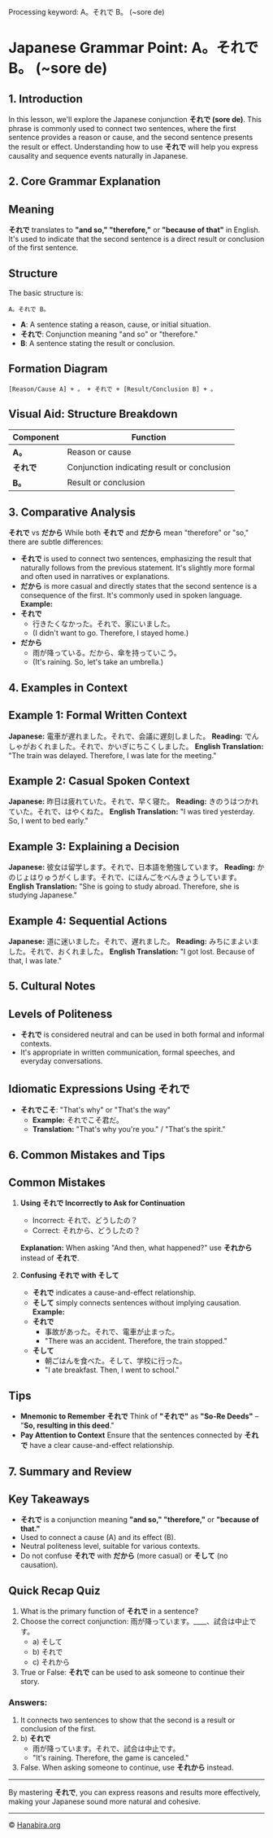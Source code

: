 Processing keyword: A。それで B。 (~sore de)
# Japanese Grammar Point: A。それで B。 (~sore de)

## 1. Introduction
In this lesson, we'll explore the Japanese conjunction **それで (sore de)**. This phrase is commonly used to connect two sentences, where the first sentence provides a reason or cause, and the second sentence presents the result or effect. Understanding how to use **それで** will help you express causality and sequence events naturally in Japanese.
## 2. Core Grammar Explanation
## Meaning
**それで** translates to **"and so," "therefore,"** or **"because of that"** in English. It's used to indicate that the second sentence is a direct result or conclusion of the first sentence.
## Structure
The basic structure is:
```
A。それで B。
```
- **A**: A sentence stating a reason, cause, or initial situation.
- **それで**: Conjunction meaning "and so" or "therefore."
- **B**: A sentence stating the result or conclusion.
## Formation Diagram
```plaintext
[Reason/Cause A] + 。 + それで + [Result/Conclusion B] + 。
```
## Visual Aid: Structure Breakdown
| Component            | Function                                    |
|----------------------|---------------------------------------------|
| **A。**              | Reason or cause                             |
| **それで**            | Conjunction indicating result or conclusion |
| **B。**              | Result or conclusion                        |
## 3. Comparative Analysis
**それで** vs **だから**
While both **それで** and **だから** mean "therefore" or "so," there are subtle differences:
- **それで** is used to connect two sentences, emphasizing the result that naturally follows from the previous statement. It's slightly more formal and often used in narratives or explanations.
- **だから** is more casual and directly states that the second sentence is a consequence of the first. It's commonly used in spoken language.
**Example:**
- **それで**
  - 行きたくなかった。それで、家にいました。
  - (I didn't want to go. Therefore, I stayed home.)
- **だから**
  - 雨が降っている。だから、傘を持っていこう。
  - (It's raining. So, let's take an umbrella.)
## 4. Examples in Context
## Example 1: Formal Written Context
**Japanese:**
電車が遅れました。それで、会議に遅刻しました。
**Reading:**
でんしゃがおくれました。それで、かいぎにちこくしました。
**English Translation:**
"The train was delayed. Therefore, I was late for the meeting."
## Example 2: Casual Spoken Context
**Japanese:**
昨日は疲れていた。それで、早く寝た。
**Reading:**
きのうはつかれていた。それで、はやくねた。
**English Translation:**
"I was tired yesterday. So, I went to bed early."
## Example 3: Explaining a Decision
**Japanese:**
彼女は留学します。それで、日本語を勉強しています。
**Reading:**
かのじょはりゅうがくします。それで、にほんごをべんきょうしています。
**English Translation:**
"She is going to study abroad. Therefore, she is studying Japanese."
## Example 4: Sequential Actions
**Japanese:**
道に迷いました。それで、遅れました。
**Reading:**
みちにまよいました。それで、おくれました。
**English Translation:**
"I got lost. Because of that, I was late."
## 5. Cultural Notes
## Levels of Politeness
- **それで** is considered neutral and can be used in both formal and informal contexts.
- It's appropriate in written communication, formal speeches, and everyday conversations.
## Idiomatic Expressions Using それで
- **それでこそ**: "That's why" or "That's the way"
  - **Example:** それでこそ君だ。
  - **Translation:** "That's why you're you." / "That's the spirit."
## 6. Common Mistakes and Tips
## Common Mistakes
1. **Using それで Incorrectly to Ask for Continuation**
   - Incorrect: それで、どうしたの？
   - Correct: それから、どうしたの？
   
   **Explanation:** When asking "And then, what happened?" use **それから** instead of **それで**.
2. **Confusing それで with そして**
   - **それで** indicates a cause-and-effect relationship.
   - **そして** simply connects sentences without implying causation.
   **Example:**
   - **それで**
     - 事故があった。それで、電車が止まった。
     - "There was an accident. Therefore, the train stopped."
   - **そして**
     - 朝ごはんを食べた。そして、学校に行った。
     - "I ate breakfast. Then, I went to school."
## Tips
- **Mnemonic to Remember それで**
  Think of **"それで"** as **"So-Re Deeds"** – "**So, resulting in this deed**."
- **Pay Attention to Context**
  Ensure that the sentences connected by **それで** have a clear cause-and-effect relationship.
## 7. Summary and Review
## Key Takeaways
- **それで** is a conjunction meaning **"and so," "therefore,"** or **"because of that."**
- Used to connect a cause (A) and its effect (B).
- Neutral politeness level, suitable for various contexts.
- Do not confuse **それで** with **だから** (more casual) or **そして** (no causation).
## Quick Recap Quiz
1. What is the primary function of **それで** in a sentence?
2. Choose the correct conjunction: 雨が降っています。____、試合は中止です。
   - a) そして
   - b) それで
   - c) それから
3. True or False: **それで** can be used to ask someone to continue their story.
### Answers:
1. It connects two sentences to show that the second is a result or conclusion of the first.
2. b) **それで**
   - 雨が降っています。それで、試合は中止です。
   - "It's raining. Therefore, the game is canceled."
3. False. When asking someone to continue, use **それから** instead.

---
By mastering **それで**, you can express reasons and results more effectively, making your Japanese sound more natural and cohesive.


---

© [Hanabira.org](https://hanabira.org)
